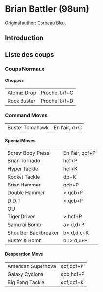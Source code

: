 # Brian Battler (98um)

Original author: Corbeau Bleu.

## Introduction

## Liste des coups

### Coups Normaux

#### Choppes

|             |               |
|-------------|---------------|
| Atomic Drop | Proche, b/f+C |
| Rock Buster | Proche, b/f+D |

### Command Moves

|                 |               |
|-----------------|---------------|
| Buster Tomahawk | En l'air, d+C |

#### Special Moves

|                      |                 |
|----------------------|-----------------|
| Screw Body Press     | En l'air, qcf+P |
| Brian Tornado        | hcf+P           |
| Hyper Tackle         | hcf+K           |
| Rocket Tackle        | dp+K            |
| Brian Hammer         | qcb+P           |
| Double Hammer        | \> qcb+P        |
| D.D.T                | \> qcb+P        |
| OU                   |                 |
| Tiger Driver         | \> hcf+P        |
| Samurai Bomb         | a\> d,d+P       |
| Shoulder Backbreaker | b\> d,d,d+K     |
| Buster & Bomb        | b1\> d,u+P      |

#### Desperation Move

|                    |           |
|--------------------|-----------|
| American Supernova | qcf,qcf+P |
| Galaxy Cyclone     | qcb,hcf+P |
| Big Bang Tackle    | qcf,qcf+K |
